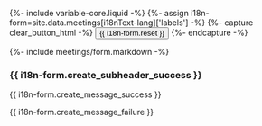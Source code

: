 {%- include variable-core.liquid -%}
{%- assign i18n-form=site.data.meetings[i18nText-lang]['labels'] -%}
{%- capture clear_button_html -%}
<button type="reset" class="btn btn-default pull-right">{{ i18n-form.reset }}</button>
{%- endcapture -%}

<div class="wb-frmvld">
    <form name="meeting-form" id="new-meeting-form" method="post" action="/meetings/meetings" class="form-horizontal wb-postback" data-wb-postback="{&quot;success&quot;:&quot;.success-message&quot;,&quot;failure&quot;:&quot;.failure-message&quot;,&quot;content&quot;:&quot;.form-content&quot;,&quot;toggle&quot;:&quot;hide&quot;}">
    {%- include meetings/form.markdown -%}
    </form>
    <section class="alert alert-success success-message hide">
        <h3>{{ i18n-form.create_subheader_success }}</h3>
        <p>{{ i18n-form.create_message_success }}</p>
    </section>
    <section class="alert alert-danger failure-message hide">
        <p>{{ i18n-form.create_message_failure }}</p>
    </section>
</div>